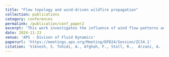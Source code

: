 ```yaml
---
title: "Flow topology and wind-driven wildfire propagation"
collection: publications
category: conferences
permalink: /publication/conf_paper2
excerpt: 'This work investigates the influence of wind flow patterns and topology on wildfire propagation. The Asensio wildfire model (nonlinear reactive flow) is revisited and non-dimensionalized by selecting three distinct time scales, unveiling two non-dimensional numbers, unlike the conventional approach that considers only one time scale. First, scaling analysis is performed to understand the overall wildfire behavior under the identified non-dimensional numbers. Subsequently, a wildfire transport solver is developed within a finite difference method framework, employing compact spatial schemes and an implicit-explicit Runge-Kutta time integrator. We study the characteristics of transient wildfire behavior under steady wind velocity with saddle-type fixed points, emphasizing the importance of the non-dimensional numbers, and consider unsteady wind velocity represented by the double gyre flow, examining various wind oscillation frequencies and amplitudes. This work highlights the complex interactions between wildfire dynamics and wind patterns, providing insights for a better understanding of wind-driven wildfire behavior.'
date: 2024-11-23
venue: 'APS - Divison of Fluid Dynamics'
paperurl: 'https://meetings.aps.org/Meeting/DFD24/Session/ZC34.1'
citation: 'Viknesh, S. Tohidi, A., Afghah, F., Stoll, R.,  Arzani, A. (2024). &quot; Flow topology and wind-driven wildfire propagation.&quot; <i>APS-DFD Conference</i>.'
---
```

